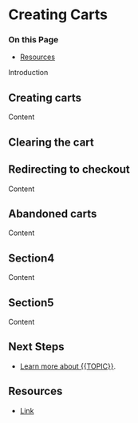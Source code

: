 # Creating Carts

<div class="otp" id="no-index">

### On this Page	
- [Resources](#resources)

</div>

Introduction

## Creating carts
Content

## Clearing the cart

## Redirecting to checkout
Content

## Abandoned carts
Content

## Section4
Content

## Section5
Content

## Next Steps
* [Learn more about {{TOPIC}}]().

## Resources
* [Link]() 